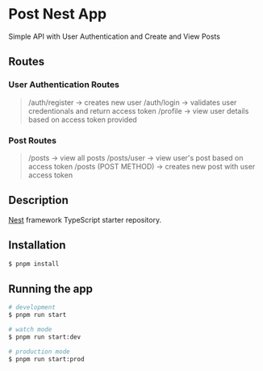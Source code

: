 # Post Nest App
Simple API with User Authentication and Create and View Posts

## Routes

### User Authentication Routes

> /auth/register -> creates new user
> /auth/login -> validates user credentionals and return access token
> /profile -> view user details based on access token provided


### Post Routes

> /posts -> view all posts
> /posts/user -> view user's post based on access token
> /posts (POST METHOD) -> creates new post with user access token

## Description

[Nest](https://github.com/nestjs/nest) framework TypeScript starter repository.

## Installation

```bash
$ pnpm install
```

## Running the app

```bash
# development
$ pnpm run start

# watch mode
$ pnpm run start:dev

# production mode
$ pnpm run start:prod
```
